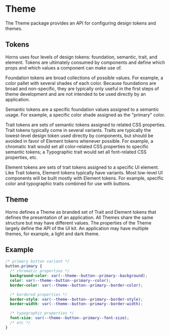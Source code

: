 # Theme
The Theme package provides an API for configuring design tokens and themes.

## Tokens
Horns uses four levels of design tokens: foundation, semantic, trait, and element.  Tokens are ultimately consumed by components and define which props and which values a component can make use of.

Foundation tokens are broad collections of possible values.  For example, a color pallet with several shades of each color.  Because foundations are broad and non-specific, they are typically only useful in the first steps of theme development and are not intended to be used directly by an application.

Semantic tokens are a specific foundation values assigned to a semantic usage.  For example, a specific color shade assigned as the "primary" color.

Trait tokens are sets of semantic tokens assigned to related CSS properties.  Trait tokens typically come in several variants.  Traits are typically the lowest-level design token used directly by components, but should be avoided in favor of Element tokens whenever possible.  For example, a chromatic trait would set all color-related CSS properties to specific semantic tokens; a Typographic trait would set all font-related CSS properties, etc.

Element tokens are sets of trait tokens assigned to a specific UI element.  Like Trait tokens, Element tokens typically have variants.  Most low-level UI components will be built mostly with Element tokens.  For example, specific color and typographic traits combined for use with buttons.

## Theme
Horns defines a Theme as branded set of Trait and Element tokens that defines the presentation of an application.  All Themes share the same structure but may have different values.  The properties of the Theme largely define the API of the UI kit.  An application may have multiple themes, for example, a light and dark theme.

## Example
```css
/* primary button variant */
button.primary {
  /* chromatic properties */
  background-color: var(--theme--button--primary--background);
  color: var(--theme--button--primary--color);
  border-color: var(--theme--button--primary--border-color);

  /* bordered properties */
  border-style: var(--theme--button--primary--border-style);
  border-width: var(--theme--button--primary--border-width);

  /* typographic properties */
  font-size: var(--theme--button--primary--font-size);
  /* etc */
}
```
